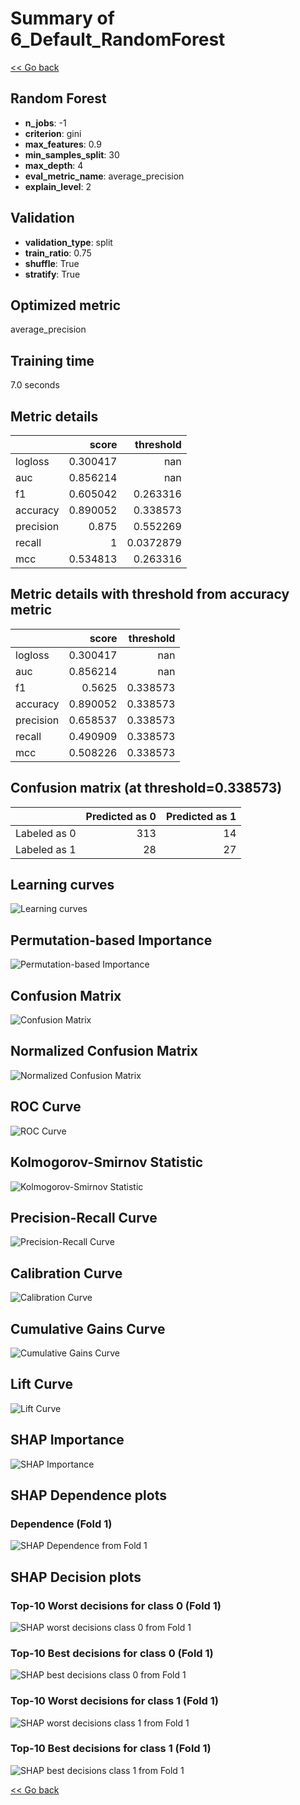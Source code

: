 # Summary of 6_Default_RandomForest

[<< Go back](../README.md)


## Random Forest
- **n_jobs**: -1
- **criterion**: gini
- **max_features**: 0.9
- **min_samples_split**: 30
- **max_depth**: 4
- **eval_metric_name**: average_precision
- **explain_level**: 2

## Validation
 - **validation_type**: split
 - **train_ratio**: 0.75
 - **shuffle**: True
 - **stratify**: True

## Optimized metric
average_precision

## Training time

7.0 seconds

## Metric details
|           |    score |   threshold |
|:----------|---------:|------------:|
| logloss   | 0.300417 | nan         |
| auc       | 0.856214 | nan         |
| f1        | 0.605042 |   0.263316  |
| accuracy  | 0.890052 |   0.338573  |
| precision | 0.875    |   0.552269  |
| recall    | 1        |   0.0372879 |
| mcc       | 0.534813 |   0.263316  |


## Metric details with threshold from accuracy metric
|           |    score |   threshold |
|:----------|---------:|------------:|
| logloss   | 0.300417 |  nan        |
| auc       | 0.856214 |  nan        |
| f1        | 0.5625   |    0.338573 |
| accuracy  | 0.890052 |    0.338573 |
| precision | 0.658537 |    0.338573 |
| recall    | 0.490909 |    0.338573 |
| mcc       | 0.508226 |    0.338573 |


## Confusion matrix (at threshold=0.338573)
|              |   Predicted as 0 |   Predicted as 1 |
|:-------------|-----------------:|-----------------:|
| Labeled as 0 |              313 |               14 |
| Labeled as 1 |               28 |               27 |

## Learning curves
![Learning curves](learning_curves.png)

## Permutation-based Importance
![Permutation-based Importance](permutation_importance.png)
## Confusion Matrix

![Confusion Matrix](confusion_matrix.png)


## Normalized Confusion Matrix

![Normalized Confusion Matrix](confusion_matrix_normalized.png)


## ROC Curve

![ROC Curve](roc_curve.png)


## Kolmogorov-Smirnov Statistic

![Kolmogorov-Smirnov Statistic](ks_statistic.png)


## Precision-Recall Curve

![Precision-Recall Curve](precision_recall_curve.png)


## Calibration Curve

![Calibration Curve](calibration_curve_curve.png)


## Cumulative Gains Curve

![Cumulative Gains Curve](cumulative_gains_curve.png)


## Lift Curve

![Lift Curve](lift_curve.png)



## SHAP Importance
![SHAP Importance](shap_importance.png)

## SHAP Dependence plots

### Dependence (Fold 1)
![SHAP Dependence from Fold 1](learner_fold_0_shap_dependence.png)

## SHAP Decision plots

### Top-10 Worst decisions for class 0 (Fold 1)
![SHAP worst decisions class 0 from Fold 1](learner_fold_0_shap_class_0_worst_decisions.png)
### Top-10 Best decisions for class 0 (Fold 1)
![SHAP best decisions class 0 from Fold 1](learner_fold_0_shap_class_0_best_decisions.png)
### Top-10 Worst decisions for class 1 (Fold 1)
![SHAP worst decisions class 1 from Fold 1](learner_fold_0_shap_class_1_worst_decisions.png)
### Top-10 Best decisions for class 1 (Fold 1)
![SHAP best decisions class 1 from Fold 1](learner_fold_0_shap_class_1_best_decisions.png)

[<< Go back](../README.md)
